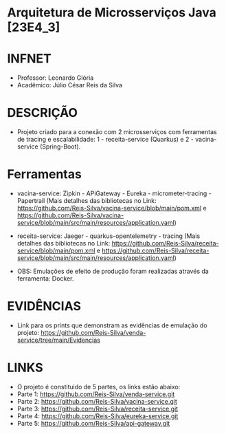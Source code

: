 # Arquitetura de Microsserviços Java [23E4_3]

# INFNET
- Professor: Leonardo Glória
- Acadêmico: Júlio César Reis da Silva

# DESCRIÇÃO
- Projeto criado para a conexão com 2 microsserviços com ferramentas de tracing e escalabilidade: 1 - receita-service (Quarkus) e 2 - vacina-service (Spring-Boot).

# Ferramentas
- vacina-service: Zipkin - APiGateway - Eureka - micrometer-tracing - Papertrail (Mais detalhes das bibliotecas no Link: https://github.com/Reis-Silva/vacina-service/blob/main/pom.xml e https://github.com/Reis-Silva/vacina-service/blob/main/src/main/resources/application.yaml)
- receita-service: Jaeger - quarkus-opentelemetry - tracing (Mais detalhes das bibliotecas no Link: https://github.com/Reis-Silva/receita-service/blob/main/pom.xml e https://github.com/Reis-Silva/receita-service/blob/main/src/main/resources/application.yaml)

- OBS: Emulações de efeito de produção foram realizadas através da ferramenta: Docker.

# EVIDÊNCIAS
- Link para os prints que demonstram as evidências de emulação do projeto: https://github.com/Reis-Silva/venda-service/tree/main/Evidencias

# LINKS
- O projeto é constituido de 5 partes, os links estão abaixo:
- Parte 1: https://github.com/Reis-Silva/venda-service.git
- Parte 2: https://github.com/Reis-Silva/vacina-service.git
- Parte 3: https://github.com/Reis-Silva/receita-service.git
- Parte 4: https://github.com/Reis-Silva/eureka-service.git
- Parte 5: https://github.com/Reis-Silva/api-gateway.git
